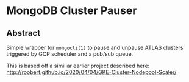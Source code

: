 # MongoDB Cluster Pauser

## Abstract

Simple wrapper for `mongocli(1)` to pause and unpause ATLAS clusters triggered by GCP scheduler and a pub/sub queue.

This is based off a similiar earlier project described here: http://roobert.github.io/2020/04/04/GKE-Cluster-Nodepool-Scaler/
